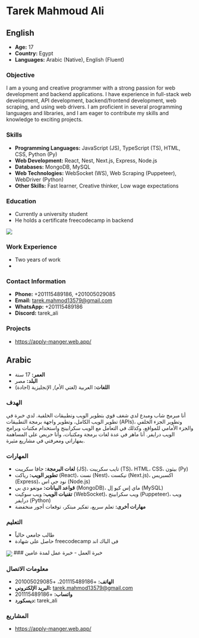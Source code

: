 # Tarek Mahmoud Ali

## English

- **Age:** 17
- **Country:** Egypt
- **Languages:** Arabic (Native), English (Fluent)

### Objective
I am a young and creative programmer with a strong passion for web development and backend applications. I have experience in full-stack web development, API development, backend/frontend development, web scraping, and using web drivers. I am proficient in several programming languages and libraries, and I am eager to contribute my skills and knowledge to exciting projects.

### Skills
- **Programming Languages:** JavaScript (JS), TypeScript (TS), HTML, CSS, Python (Py)
- **Web Development:** React, Nest, Next.js, Express, Node.js
- **Databases:** MongoDB, MySQL
- **Web Technologies:** WebSocket (WS), Web Scraping (Puppeteer), WebDriver (Python)
- **Other Skills:** Fast learner, Creative thinker, Low wage expectations
  
### Education
- Currently a university student
- He holds a certificate freecodecamp in backend
<img src="https://media.discordapp.net/attachments/855518791362412569/1149998062463361034/image.png?width=603&height=402" align="center"/>

### Work Experience
- Two years of work
- 
### Contact Information
- **Phone:** +201115489186, +201005029085
- **Email:** tarek.mahmod13579@gmail.com
- **WhatsApp:** +201115489186
- **Discord:** tarek_ali

### Projects
- https://apply-manger.web.app/

## Arabic

- **العمر:** 17 سنة
- **البلد:** مصر
- **اللغات:** العربية (لغتي الأم), الإنجليزية (اجادة)

### الهدف
أنا مبرمج شاب ومبدع لدي شغف قوي بتطوير الويب وتطبيقات الخلفية. لدي خبرة في تطوير الويب الكامل، وتطوير واجهة برمجة التطبيقات (APIs)، وتطوير الجزء الخلفي والجزء الأمامي للمواقع، وكذلك في التعامل مع الويب سكرابينج واستخدام مكتبات وبرامج الويب درايفر. أنا ماهر في عدة لغات برمجة ومكتبات، وأنا حريص على المساهمة بمهاراتي ومعرفتي في مشاريع مثيرة.

### المهارات
- **لغات البرمجة:** جافا سكريبت (JS)، تايب سكريبت (TS)، HTML، CSS، بيثون (Py)
- **تطوير الويب:** رياكت (React)، نست (Nest)، نيكست (Next.js)، اكسبريس (Express)، نود جي اس (Node.js)
- **قواعد البيانات:** مونغو دي بي (MongoDB)، ماي إس كيو إل (MySQL)
- **تقنيات الويب:** ويب سوكيت (WebSocket)، ويب سكرابينج (Puppeteer)، ويب درايفر (Python)
- **مهارات أخرى:** تعلم سريع، تفكير مبتكر، توقعات أجور منخفضة

### التعليم
- طالب جامعي حالياً
- حاصل على شهادة freecodecamp فى الباك اند
<img src="https://media.discordapp.net/attachments/855518791362412569/1149998062463361034/image.png?width=603&height=402" align="center"/>
### خبرة العمل
- خبرة عمل لمدة عامين 

### معلومات الاتصال
- **الهاتف:** +201115489186، +201005029085
- **البريد الإلكتروني:** tarek.mahmod13579@gmail.com
- **واتساب:** +201115489186
- **ديسكورد:** tarek_ali

### المشاريع
- https://apply-manger.web.app/
